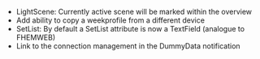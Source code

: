 * LightScene: Currently active scene will be marked within the overview
* Add ability to copy a weekprofile from a different device
* SetList: By default a SetList attribute is now a TextField (analogue to FHEMWEB)
* Link to the connection management in the DummyData notification